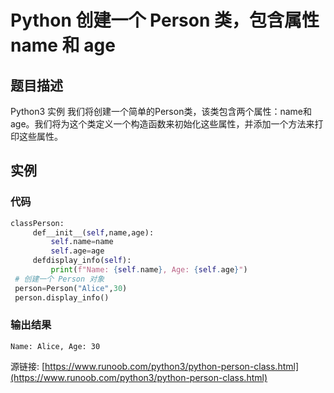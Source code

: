 # Python 创建一个 Person 类，包含属性 name 和 age

## 题目描述
Python3 实例
我们将创建一个简单的Person类，该类包含两个属性：name和age。我们将为这个类定义一个构造函数来初始化这些属性，并添加一个方法来打印这些属性。

## 实例
### 代码
```python
classPerson:
     def__init__(self,name,age):
         self.name=name
         self.age=age
     defdisplay_info(self):
         print(f"Name: {self.name}, Age: {self.age}")
 # 创建一个 Person 对象
 person=Person("Alice",30)
 person.display_info()
```
### 输出结果
```
Name: Alice, Age: 30
```
源链接: [https://www.runoob.com/python3/python-person-class.html](https://www.runoob.com/python3/python-person-class.html)